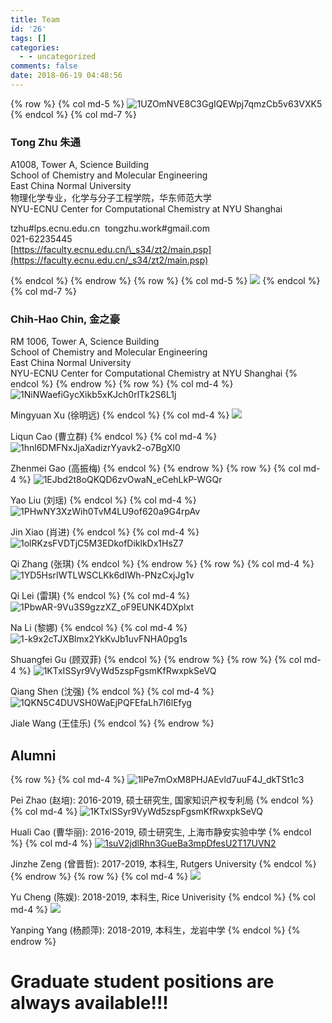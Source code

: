 ```yaml
---
title: Team
id: '26'
tags: []
categories:
  - - uncategorized
comments: false
date: 2018-06-19 04:48:56
---
```

{% row %}
{% col md-5 %}
![1UZOmNVE8C3GgIQEWpj7qmzCb5v63VXK5](https://bb.njzjz.win/file/jinzhe/img/1UZOmNVE8C3GgIQEWpj7qmzCb5v63VXK5)
{% endcol %}
{% col md-7 %}
### Tong Zhu 朱通

A1008, Tower A, Science Building  
School of Chemistry and Molecular Engineering  
East China Normal University  
物理化学专业，化学与分子工程学院，华东师范大学  
NYU-ECNU Center for Computational Chemistry at NYU Shanghai

tzhu#lps.ecnu.edu.cn  tongzhu.work#gmail.com           
021-62235445  
[https://faculty.ecnu.edu.cn/\_s34/zt2/main.psp](https://faculty.ecnu.edu.cn/_s34/zt2/main.psp)  

{% endcol %}
{% endrow %}
{% row %}
{% col md-5 %}
![](https://bb.njzjz.win/file/jinzhe/img/16AL1iJyBQljZ9R6afnOrj-KlObHonsfa)
{% endcol %}
{% col md-7 %}
### Chih-Hao Chin[,](http://computchem.cn/wp-content/uploads/2019/04/CV_%E9%87%91%E4%B9%8B%E8%B1%AA.pdf) 金之豪

RM 1006, Tower A, Science Building  
School of Chemistry and Molecular Engineering  
East China Normal University  
NYU-ECNU Center for Computational Chemistry at NYU Shanghai
{% endcol %}
{% endrow %}
{% row %}
{% col md-4 %}
![1NiNWaefiGycXikb5xKJch0rlTk2S6L1j](https://bb.njzjz.win/file/jinzhe/img/1NiNWaefiGycXikb5xKJch0rlTk2S6L1j)

Mingyuan Xu (徐明远)
{% endcol %}
{% col md-4 %}
![](https://bb.njzjz.win/file/jinzhe/img/1CtlJtEwRCF9EWutlAjIJkLGuX-gfeZsk)

Liqun Cao (曹立群)
{% endcol %}
{% col md-4 %}
![1hnl6DMFNxJjaXadizrYyavk2-o7BgXl0](https://bb.njzjz.win/file/jinzhe/img/1hnl6DMFNxJjaXadizrYyavk2-o7BgXl0)

Zhenmei Gao (高振梅)
{% endcol %}
{% endrow %}
{% row %}
{% col md-4 %}
![1EJbd2t8oQKQD6zvOwaN_eCehLkP-WGQr](https://bb.njzjz.win/file/jinzhe/img/1EJbd2t8oQKQD6zvOwaN_eCehLkP-WGQr)

Yao Liu (刘瑶)
{% endcol %}
{% col md-4 %}
![1PHwNY3XzWih0TvM4LU9of620a9G4rpAv](https://bb.njzjz.win/file/jinzhe/img/1PHwNY3XzWih0TvM4LU9of620a9G4rpAv)

Jin Xiao (肖进)
{% endcol %}
{% col md-4 %}
![1olRKzsFVDTjC5M3EDkofDiklkDx1HsZ7](https://bb.njzjz.win/file/jinzhe/img/1olRKzsFVDTjC5M3EDkofDiklkDx1HsZ7)

Qi Zhang (张琪)
{% endcol %}
{% endrow %}
{% row %}
{% col md-4 %}
![1YD5HsrIWTLWSCLKk6dIWh-PNzCxjJg1v](https://bb.njzjz.win/file/jinzhe/img/1YD5HsrIWTLWSCLKk6dIWh-PNzCxjJg1v)

Qi Lei (雷琪)
{% endcol %}
{% col md-4 %}
![1PbwAR-9Vu3S9gzzXZ_oF9EUNK4DXplxt](https://bb.njzjz.win/file/jinzhe/img/1PbwAR-9Vu3S9gzzXZ_oF9EUNK4DXplxt)

Na Li (黎娜)
{% endcol %}
{% col md-4 %}
![1-k9x2cTJXBlmx2YkKvJb1uvFNHA0pg1s](https://bb.njzjz.win/file/jinzhe/img/1-k9x2cTJXBlmx2YkKvJb1uvFNHA0pg1s)

Shuangfei Gu (顾双菲)
{% endcol %}
{% endrow %}
{% row %}
{% col md-4 %}
![1KTxISSyr9VyWd5zspFgsmKfRwxpkSeVQ](https://bb.njzjz.win/file/jinzhe/img/1KTxISSyr9VyWd5zspFgsmKfRwxpkSeVQ)

Qiang Shen (沈强)
{% endcol %}
{% col md-4 %}
![1QKN5C4DUVSH0WaEjPQFEfaLh7I6lEfyg](https://bb.njzjz.win/file/jinzhe/img/1QKN5C4DUVSH0WaEjPQFEfaLh7I6lEfyg)

Jiale Wang (王佳乐)
{% endcol %}
{% endrow %}

## Alumni
{% row %}
{% col md-4 %}
![1lPe7mOxM8PHJAEvld7uuF4J_dkTSt1c3](https://bb.njzjz.win/file/jinzhe/img/1lPe7mOxM8PHJAEvld7uuF4J_dkTSt1c3)

Pei Zhao (赵培): 2016-2019, 硕士研究生, 国家知识产权专利局
{% endcol %}
{% col md-4 %}
![1KTxISSyr9VyWd5zspFgsmKfRwxpkSeVQ](https://bb.njzjz.win/file/jinzhe/img/1KTxISSyr9VyWd5zspFgsmKfRwxpkSeVQ)

Huali Cao (曹华丽): 2016-2019, 硕士研究生, 上海市静安实验中学
{% endcol %}
{% col md-4 %}
[![1suV2jdlRhn3GueBa3mpDfesU2T17UVN2](https://bb.njzjz.win/file/jinzhe/img/1suV2jdlRhn3GueBa3mpDfesU2T17UVN2)](https://cv.njzjz.win)

Jinzhe Zeng (曾晋哲): 2017-2019, 本科生, Rutgers University
{% endcol %}
{% endrow %}
{% row %}
{% col md-4 %}
![](https://bb.njzjz.win/file/jinzhe/img/15rZsxBua1-R10l0rWyGt8t1WUEcDrTEG)

Yu Cheng (陈娱): 2018-2019, 本科生, Rice Univerisity
{% endcol %}
{% col md-4 %}
![](https://bb.njzjz.win/file/jinzhe/img/17f_SIunxWmJRSdVXScHxAaNfNMis8xQ3)

Yanping Yang (杨颜萍): 2018-2019, 本科生，龙岩中学
{% endcol %}
{% endrow %}
# Graduate student positions are always available!!!
